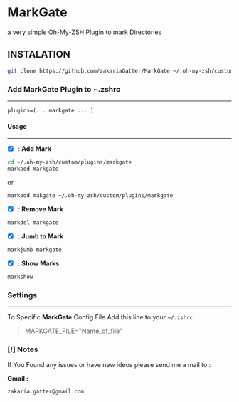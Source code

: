# MarkGate
a very simple Oh-My-ZSH Plugin to mark Directories  

## INSTALATION 

```sh
git clone https://github.com/zakariaGatter/MarkGate ~/.oh-my-zsh/custom/plugins/markgate
```

### Add MarkGate Plugin to ~.zshrc
---

```
plugins=(... markgate ... )
```

#### Usage 
---

* [X] : **Add Mark**

 ```sh
 cd ~/.oh-my-zsh/custom/plugins/markgate
 markadd markgate
```

or

```sh
markadd makgate ~/.oh-my-zsh/custom/plugins/markgate
```

* [X] : **Remove Mark**
```sh
markdel markgate
```

* [X] : **Jumb to Mark**
```sh
markjumb markgate
```
* [X] : **Show Marks** 
```sh
markshow
```

### Settings 
---

To Specific **MarkGate** Config File Add this line to your ```~/.zshrc```

> MARKGATE_FILE="Name_of_file"

### [!] Notes

If You Found any issues or have new ideos please send me a mail to :

**Gmail :**

```
zakaria.gatter@gmail.com
```
